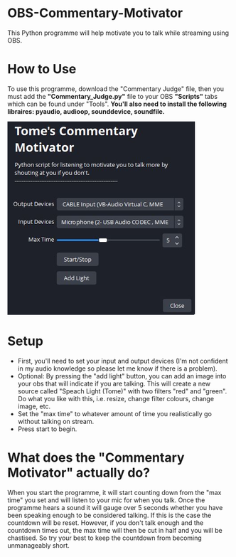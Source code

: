 # OBS-Commentary-Motivator
This Python programme will help motivate you to talk while streaming using OBS.

# How to Use
To use this programme, download the "Commentary Judge" file, then you must add the **"Commentary_Judge.py"** file to your OBS **"Scripts"** tabs which can be found under "Tools". **You'll also need to install the following libraires: pyaudio, audioop, sounddevice, soundfile.**

![Settings](Motivator_Gui.JPG)

# Setup
- First, you'll need to set your input and output devices (I'm not confident in my audio knowledge so please let me know if there is a problem).
- Optional: By pressing the "add light" button, you can add an image into your obs that will indicate if you are talking. This will create a new source called "Speach Light (Tome)" with two filters "red" and "green". Do what you like with this, i.e. resize, change filter colours, change image, etc.
- Set the "max time" to whatever amount of time you realistically go without talking on stream.
- Press start to begin.

# What does the "Commentary Motivator" actually do?
When you start the programme, it will start counting down from the "max time" you set and will listen to your mic for when you talk. Once the programme hears a sound it will gauge over 5 seconds whether you have been speaking enough to be considered talking. If this is the case the countdown will be reset. However, if you don't talk enough and the countdown times out, the max time will then be cut in half and you will be chastised. So try your best to keep the countdown from becoming unmanageably short. 
